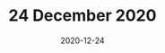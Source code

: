 ---
date: 2020-12-24
title: '24 December 2020'
tags: daily, analog
sg: 0
mentine: 1
sveglia: 06:00
nanna: 11:45
---